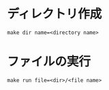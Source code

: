 # ディレクトリ作成
```
make dir name=<directory name>
```

# ファイルの実行
```
make run file=<dir>/<file name>
```
